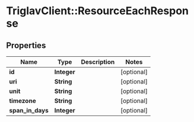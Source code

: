 # TriglavClient::ResourceEachResponse

## Properties
Name | Type | Description | Notes
------------ | ------------- | ------------- | -------------
**id** | **Integer** |  | [optional] 
**uri** | **String** |  | [optional] 
**unit** | **String** |  | [optional] 
**timezone** | **String** |  | [optional] 
**span_in_days** | **Integer** |  | [optional] 


